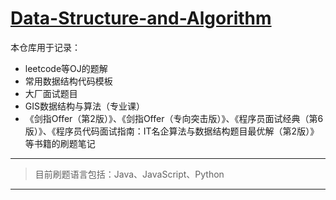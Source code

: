 # [Data-Structure-and-Algorithm]()

本仓库用于记录：
- leetcode等OJ的题解
- 常用数据结构代码模板
- 大厂面试题目
- GIS数据结构与算法（专业课）
- 《剑指Offer（第2版）》、《剑指Offer（专向突击版）》、《程序员面试经典（第6版）》、《程序员代码面试指南：IT名企算法与数据结构题目最优解（第2版）》等书籍的刷题笔记

---

> 目前刷题语言包括：Java、JavaScript、Python

---

